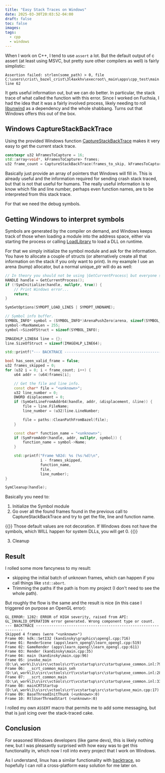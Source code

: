 ```yaml
---
title: "Easy Stack Traces on Windows"
date: 2025-03-30T20:03:52-04:00
draft: false
toc: false
images:
tags:
  - cpp
  - windows
---
```


When I work on C++, I tend to use `assert` a lot. But the default output of c assert (at least using
MSVC, but pretty sure other compilers as well) is fairly simplistic:

```
Assertion failed: strlen(some_path) > 0, file C:\users\crist\_bazel_crist\3l4axkhv\execroot\_main\apps\cpp_test\main.cpp, line 62
```

It gets useful information out, but we can do better. In particular, the stack trace of what called
the function with this error. Since I worked on Fuchsia, I had the idea that it was a fairly
involved process, likely needing to roll [libunwind](https://github.com/libunwind/libunwind) as a
dependency and the whole shabbang. Turns out that Windows offers this out of the box.

## Windows CaptureStackBackTrace

Using the provided Windows function [CaptureStackBackTrace](https://learn.microsoft.com/en-us/windows/win32/debug/capturestackbacktrace)
makes it very easy to get the current stack trace.

```cpp
constexpr u32 kFramesToCapture = 16;
std::array<void*, kFramesToCapture> frames;
u32 frame_count = CaptureStackBackTrace(frames_to_skip, kFramesToCapture, frames.data(), NULL);
```

Basically just provide an array of pointers that Windows will fill in.
This is already useful and the information required for sending crash stack traced, but that is not
that useful for humans. The really useful information is to know which file and line number,
perhaps even function names, are to be interpreted from this stack trace.

For that we need the debug symbols.

## Getting Windows to interpret symbols

Symbols are generated by the compiler on demand, and Windows keeps track of those when loading a
module into the address space, either via starting the process or calling [LoadLibrary](https://learn.microsoft.com/en-us/windows/win32/api/libloaderapi/nf-libloaderapi-loadlibrarya) to load a DLL on runtime.

For that we simply initialize the symbol module and ask for the information.
You have to allocate a couple of structs (or alternatively create all that information on the stack
if you only want to print). In my example I use an arena (bump) allocator, but a normal unique_ptr
will do as well:

```cpp
// In theory you should not be using |GetCurrentProcess| but everyone seems to do it...
HANDLE handle = GetCurrentProcess();
if (!SymInitialize(handle, nullptr, true)) {
    // Print Windows error...
    return;
}

SymSetOptions(SYMOPT_LOAD_LINES | SYMOPT_UNDNAME);

// Symbol info buffer.
SYMBOL_INFO* symbol = (SYMBOL_INFO*)ArenaPushZero(arena, sizeof(SYMBOL_INFO) + 256);
symbol->MaxNameLen = 255;
symbol->SizeOfStruct = sizeof(SYMBOL_INFO);

IMAGEHLP_LINE64 line = {};
line.SizeOfStruct = sizeof(IMAGEHLP_LINE64);

std::printf("--- BACKTRACE ----------------------------------------------------------------\n");

bool has_seen_valid_frame = false;
u32 frames_skipped = 0;
for (u32 i = 0; i < frame_count; i++) {
    u64 addr = (u64)frames[i];

    // Get the file and line info.
    const char* file = "<unknown>";
    u32 line_number = 0;
    DWORD displacement = 0;
    if (SymGetLineFromAddr64(handle, addr, &displacement, &line)) {
        file = line.FileName;
        line_number = (u32)line.LineNumber;

        file = paths::CleanPathFromBazel(file);
    }

    const char* function_name = "<unknown>";
    if (SymFromAddr(handle, addr, nullptr, symbol)) {
        function_name = symbol->Name;
    }

    std::printf("Frame %02d: %s (%s:%d)\n",
                i - frames_skipped,
                function_name,
                file,
                line_number);
}

SymCleanup(handle);
```

Basically you need to:
1. Initialize the Symbol module
2. Go over all the found frames found in the previous call to CaptureStackBackTrace and try to get
   the file, line and function name.

{{<admonition note>}}
Those default values are not decoration. If Windows does not have the symbols, which WILL happen for
system DLLs, you will get 0.
{{</admonition>}}

3. Cleanup

## Result

I rolled some more fancyness to my result:
- skipping the initial batch of unknown frames, which can happen if you call things like `std::abort`.
- Trimming the paths if the path is from my project (I don't need to see the whole path).

But roughly the flow is the same and the result is nice (in this case I triggered on purpose an
OpenGL error):
```
GL_ERROR: 1282: ERROR of HIGH severity, raised from API: GL_INVALID_OPERATION error generated. Wrong component type or count.
--- BACKTRACE ----------------------------------------------------------------
Skipped 4 frames (were "<unknown>")
Frame 00: kdk::SetI32 (kandinsky\graphics\opengl.cpp:716)
Frame 01: RenderScene (apps\learn_opengl\learn_opengl.cpp:519)
Frame 02: GameRender (apps\learn_opengl\learn_opengl.cpp:611)
Frame 03: Render (kandinsky\main.cpp:35)
Frame 04: main (kandinsky\main.cpp:96)
Frame 05: invoke_main (D:\a\_work\1\s\src\vctools\crt\vcstartup\src\startup\exe_common.inl:79)
Frame 06: __scrt_common_main_seh (D:\a\_work\1\s\src\vctools\crt\vcstartup\src\startup\exe_common.inl:288)
Frame 07: __scrt_common_main (D:\a\_work\1\s\src\vctools\crt\vcstartup\src\startup\exe_common.inl:331)
Frame 08: mainCRTStartup (D:\a\_work\1\s\src\vctools\crt\vcstartup\src\startup\exe_main.cpp:17)
Frame 09: BaseThreadInitThunk (<unknown>:0)
Frame 10: RtlUserThreadStart (<unknown>:0)
```

I rolled my own `ASSERT` macro that permits me to add some messaging, but that is just icing over
the stack-traced cake.

## Conclusion

For seasoned Windows developers (like game devs), this is likely nothing new, but I was pleasantly
surprised with how easy was to get this functionality in, which now I roll into every project that I
work on Windows.

As I understand, linux has a similar functionality with [backtrace](https://man7.org/linux/man-pages/man3/backtrace.3.html),
so hopefully I can roll a cross-platform easy solution for me later on.

